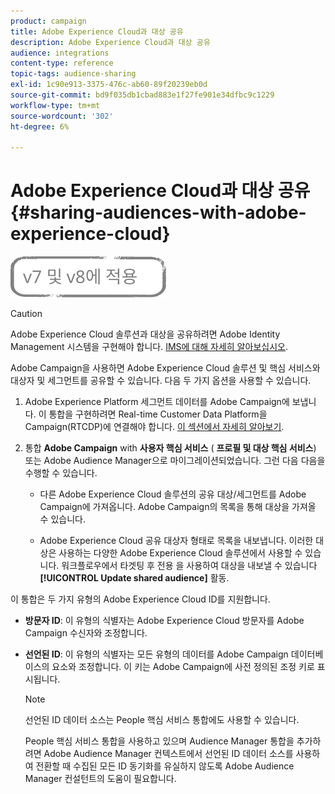 ```yaml
---
product: campaign
title: Adobe Experience Cloud과 대상 공유
description: Adobe Experience Cloud과 대상 공유
audience: integrations
content-type: reference
topic-tags: audience-sharing
exl-id: 1c90e913-3375-476c-ab60-89f20239eb0d
source-git-commit: bd9f035db1cbad883e1f27fe901e34dfbc9c1229
workflow-type: tm+mt
source-wordcount: '302'
ht-degree: 6%

---
```


# Adobe Experience Cloud과 대상 공유{#sharing-audiences-with-adobe-experience-cloud}

![](../../assets/common.svg)

>[!CAUTION]
>
>Adobe Experience Cloud 솔루션과 대상을 공유하려면 Adobe Identity Management 시스템을 구현해야 합니다. [IMS에 대해 자세히 알아보십시오](../../integrations/using/about-adobe-id.md).

Adobe Campaign을 사용하면 Adobe Experience Cloud 솔루션 및 핵심 서비스와 대상자 및 세그먼트를 공유할 수 있습니다. 다음 두 가지 옵션을 사용할 수 있습니다.

1. Adobe Experience Platform 세그먼트 데이터를 Adobe Campaign에 보냅니다. 이 통합을 구현하려면 Real-time Customer Data Platform을 Campaign(RTCDP)에 연결해야 합니다. [이 섹션에서 자세히 알아보기](https://experienceleague.adobe.com/docs/experience-platform/destinations/catalog/email-marketing/adobe-campaign.html).


1. 통합 **Adobe Campaign** with **사용자 핵심 서비스** ( **프로필 및 대상 핵심 서비스**) 또는 Adobe Audience Manager으로 마이그레이션되었습니다. 그런 다음 다음을 수행할 수 있습니다.

   * 다른 Adobe Experience Cloud 솔루션의 공유 대상/세그먼트를 Adobe Campaign에 가져옵니다. Adobe Campaign의 목록을 통해 대상을 가져올 수 있습니다.

   * Adobe Experience Cloud 공유 대상자 형태로 목록을 내보냅니다. 이러한 대상은 사용하는 다양한 Adobe Experience Cloud 솔루션에서 사용할 수 있습니다. 워크플로우에서 타겟팅 후 전용 을 사용하여 대상을 내보낼 수 있습니다 **[!UICONTROL Update shared audience]** 활동.

이 통합은 두 가지 유형의 Adobe Experience Cloud ID를 지원합니다.

* **방문자 ID**: 이 유형의 식별자는 Adobe Experience Cloud 방문자를 Adobe Campaign 수신자와 조정합니다.
* **선언된 ID**: 이 유형의 식별자는 모든 유형의 데이터를 Adobe Campaign 데이터베이스의 요소와 조정합니다. 이 키는 Adobe Campaign에 사전 정의된 조정 키로 표시됩니다.

   >[!NOTE]
   >
   > 선언된 ID 데이터 소스는 People 핵심 서비스 통합에도 사용할 수 있습니다.
   >
   >People 핵심 서비스 통합을 사용하고 있으며 Audience Manager 통합을 추가하려면 Adobe Audience Manager 컨텍스트에서 선언된 ID 데이터 소스를 사용하여 전환할 때 수집된 모든 ID 동기화를 유실하지 않도록 Adobe Audience Manager 컨설턴트의 도움이 필요합니다.
